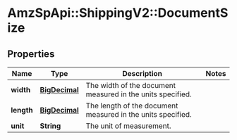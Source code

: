 # AmzSpApi::ShippingV2::DocumentSize

## Properties
Name | Type | Description | Notes
------------ | ------------- | ------------- | -------------
**width** | [**BigDecimal**](BigDecimal.md) | The width of the document measured in the units specified. | 
**length** | [**BigDecimal**](BigDecimal.md) | The length of the document measured in the units specified. | 
**unit** | **String** | The unit of measurement. | 

